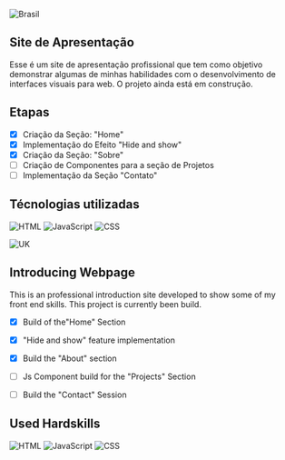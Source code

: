 ![Brasil](https://img.shields.io/badge/Brasil-008C45?style=for-the-badge&logo=github&logoColor=ffffff&labelColor=FFCC29)

## Site de Apresentação

Esse é um site de apresentação profissional que tem como objetivo demonstrar algumas de minhas habilidades com o desenvolvimento de interfaces visuais para web.
O projeto ainda está em construção.

## Etapas

- [x] Criação da Seção: "Home"
- [x] Implementação do Efeito "Hide and show"
- [x] Criação da Seção: "Sobre"
- [ ] Criação de Componentes para a seção de Projetos
- [ ] Implementação da Seção "Contato"

## Técnologias utilizadas 

![HTML](https://img.shields.io/badge/HTML-E34F26?style=for-the-badge&logo=html5&logoColor=white)
![JavaScript](https://img.shields.io/badge/JavaScript-F7DF1E?style=for-the-badge&logo=javascript&logoColor=black)
![CSS](https://img.shields.io/badge/CSS-1572B6?style=for-the-badge&logo=css3&logoColor=white)

![UK](https://img.shields.io/badge/UK-00247D?style=for-the-badge&logo=github&logoColor=ffffff&labelColor=C8102E)

## Introducing Webpage

This is an professional introduction site developed to show some of my front end skills.
This project is currently been build.

- [x] Build of the"Home" Section
- [x] "Hide and show" feature implementation
- [x] Build the "About" section
- [ ] Js Component build for the "Projects" Section 
- [ ] Build the "Contact" Session


## Used Hardskills

![HTML](https://img.shields.io/badge/HTML-E34F26?style=for-the-badge&logo=html5&logoColor=white)
![JavaScript](https://img.shields.io/badge/JavaScript-F7DF1E?style=for-the-badge&logo=javascript&logoColor=black)
![CSS](https://img.shields.io/badge/CSS-1572B6?style=for-the-badge&logo=css3&logoColor=white)

